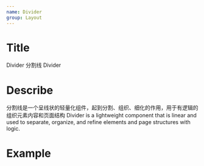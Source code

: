 ```yaml
---
name: Divider
group: Layout
---
```


# Title

Divider 分割线
Divider

# Describe

分割线是一个呈线状的轻量化组件，起到分割、组织、细化的作用，用于有逻辑的组织元素内容和页面结构
Divider is a lightweight component that is linear and used to separate, organize, and refine elements and page structures with logic.

# Example
